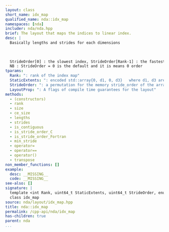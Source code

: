 ```yaml
---
layout: class
short_name: idx_map
qualified_name: nda::idx_map
namespaces: [nda]
includer: nda/nda.hpp
brief: The layout that maps the indices to linear index.
desc: |
  Basically lengths and strides for each dimensions
  
  
  
  StrideOrder[0] : the slowest index, StrideOrder[Rank-1] : the fastest index Example : 012 : C the last index is the fastest 210 : Fortran, the first index is the fastest 120 : storage (i,j,k) is : index j is slowest, then k, then i
  NB : StrideOrder = 0 is the default and it is means 0 order
tparams:
  Rank: ": rank of the index map"
  StaticExtents: ": encoded std::array{0, d1, 0, d3}   where d1, d3 are static dimensions for index 1,3         NB Limitation : d1, d3 < 16 (until C++20)         0 mean dynamic dimension   NB : if StaticExtents ==0, it means all dimensions are static"
  StrideOrder: ": a permutation for the memory stride_order of the array"
  LayoutProp: ": A flags of compile time guarantees for the layout"
methods:
  - (constructors)
  - rank
  - size
  - ce_size
  - lengths
  - strides
  - is_contiguous
  - is_stride_order_C
  - is_stride_order_Fortran
  - min_stride
  - operator=
  - operator==
  - operator()
  - transpose
non_member_functions: []
example:
  desc: __MISSING__
  code: __MISSING__
see-also: []
signature: |
  template <int Rank, uint64_t StaticExtents, uint64_t StrideOrder, enum nda::layout_prop_e LayoutProp>
  class idx_map
source: nda/layout/idx_map.hpp
title: nda::idx_map
permalink: /cpp-api/nda/idx_map
has-children: true
parent: nda
...
```


